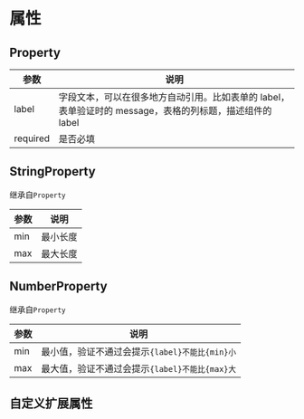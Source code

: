 # 属性

## Property

| 参数     | 说明                                                                                                     |
| -------- | -------------------------------------------------------------------------------------------------------- |
| label    | 字段文本，可以在很多地方自动引用。比如表单的 label，表单验证时的 message，表格的列标题，描述组件的 label |
| required | 是否必填                                                                                                 |

## StringProperty

继承自`Property`

| 参数 | 说明     |
| ---- | -------- |
| min  | 最小长度 |
| max  | 最大长度 |

## NumberProperty

继承自`Property`

| 参数 | 说明                                           |
| ---- | ---------------------------------------------- |
| min  | 最小值，验证不通过会提示`{label}不能比{min}小` |
| max  | 最大值，验证不通过会提示`{label}不能比{max}大` |

## 自定义扩展属性
